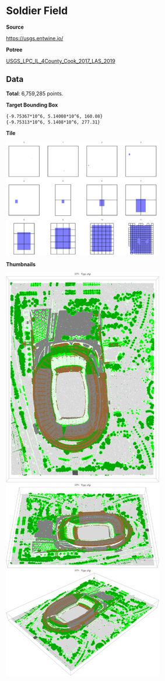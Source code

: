 
# Soldier Field

**Source**

https://usgs.entwine.io/

**Potree**

[USGS_LPC_IL_4County_Cook_2017_LAS_2019](https://usgs.entwine.io/data/view.html?r=https://s3-us-west-2.amazonaws.com/usgs-lidar-public/USGS_LPC_IL_4County_Cook_2017_LAS_2019&m=5&cf=%5B7,49%5D)


## Data

**Total**: 6,759,285 points.

**Target Bounding Box**

```
{-9.75367*10^6, 5.14008*10^6, 160.08}
{-9.75313*10^6, 5.1408*10^6, 277.31}
```

**Tile**

<img src="https://raw.githubusercontent.com/mikydna/gl-data/master/lidar-usgs/soldier_field/thumb/tiles.png" width=420 />

**Thumbnails**

<img src="https://raw.githubusercontent.com/mikydna/gl-data/master/lidar-usgs/soldier_field/thumb/thumb-1.png" width=420 />
<img src="https://raw.githubusercontent.com/mikydna/gl-data/master/lidar-usgs/soldier_field/thumb/thumb-2.png" width=420 />
<img src="https://raw.githubusercontent.com/mikydna/gl-data/master/lidar-usgs/soldier_field/thumb/thumb-3.png" width=420 />
